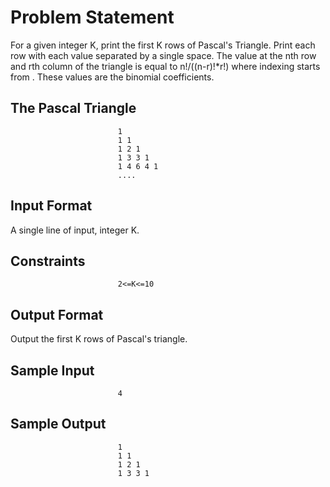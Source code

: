 # Problem Statement

For a given integer K, print the first K rows of Pascal's Triangle. Print each row with each value separated by a single space. The value at the nth row and rth column of the triangle is equal to n!/((n-r)!*r!) where indexing starts from . These values are the binomial coefficients.

## The Pascal Triangle

                            1
                            1 1
                            1 2 1
                            1 3 3 1
                            1 4 6 4 1
                            ....
                            
## Input Format

A single line of input, integer K.

## Constraints

                            2<=K<=10

## Output Format

Output the first K rows of Pascal's triangle.

## Sample Input

                            4

## Sample Output

                            1  
                            1 1  
                            1 2 1  
                            1 3 3 1   
